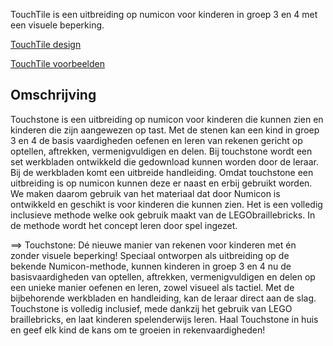 
TouchTile is een uitbreiding op numicon voor kinderen in groep 3 en 4 met een visuele beperking.

[TouchTile design](designsvg\braillecon.svg)

[TouchTile voorbeelden](worksheets\touchtileworksheets.pdf)

## Omschrijving
Touchstone is een uitbreiding op numicon voor kinderen die kunnen zien en kinderen die zijn aangewezen op tast. Met de stenen kan een kind in groep 3 en 4 de basis vaardigheden oefenen en leren van rekenen gericht op optellen, aftrekken, vermenigvuldigen en delen.
Bij touchstone wordt een set werkbladen ontwikkeld die gedownload kunnen worden door de leraar. Bij de werkbladen komt een uitbreide handleiding. Omdat touchstone een uitbreiding is op numicon kunnen deze er naast en erbij gebruikt worden. We maken daarom gebruik van het materiaal dat door Numicon is ontwikkeld en geschikt is voor kinderen die kunnen zien. Het is een volledig inclusieve methode welke ook gebruik maakt van de LEGObraillebricks. In de methode wordt het concept leren door spel ingezet.

==> Touchstone: Dé nieuwe manier van rekenen voor kinderen met én zonder visuele beperking! Speciaal ontworpen als uitbreiding op de bekende Numicon-methode, kunnen kinderen in groep 3 en 4 nu de basisvaardigheden van optellen, aftrekken, vermenigvuldigen en delen op een unieke manier oefenen en leren, zowel visueel als tactiel. Met de bijbehorende werkbladen en handleiding, kan de leraar direct aan de slag. Touchstone is volledig inclusief, mede dankzij het gebruik van LEGO braillebricks, en laat kinderen spelenderwijs leren. Haal Touchstone in huis en geef elk kind de kans om te groeien in rekenvaardigheden!
